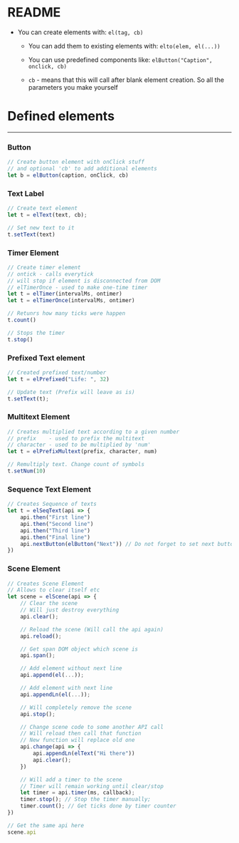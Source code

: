 # README

* You can create elements with: `el(tag, cb)`
	* You can add them to existing elements with: `elto(elem, el(...))`
	* You can use predefined components like: `elButton("Caption", onclick, cb)`

	* `cb` - means that this will call after blank element creation. So all the parameters you make yourself

# Defined elements
---



### Button
```js
// Create button element with onClick stuff
// and optional 'cb' to add additional elements
let b = elButton(caption, onClick, cb)
```



### Text Label
```js
// Create text element
let t = elText(text, cb);

// Set new text to it
t.setText(text)
```



### Timer Element
```js
// Create timer element
// ontick - calls everytick
// will stop if element is disconnected from DOM
// elTimerOnce - used to make one-time timer
let t = elTimer(intervalMs, ontimer)
let t = elTimerOnce(intervalMs, ontimer)

// Retunrs how many ticks were happen
t.count()

// Stops the timer
t.stop()
```




### Prefixed Text element
```js
// Created prefixed text/number
let t = elPrefixed("Life: ", 32)

// Update text (Prefix will leave as is)
t.setText(t);
```




### Multitext Element
```js
// Creates multiplied text according to a given number
// prefix    - used to prefix the multitext
// character - used to be multiplied by 'num'
let t = elPrefixMultext(prefix, character, num)

// Remultiply text. Change count of symbols
t.setNum(10)
```



### Sequence Text Element
```js
// Creates Sequence of texts
let t = elSeqText(api => {
    api.then("First line")
    api.then("Second line")
    api.then("Third line")
    api.then("Final line")
    api.nextButton(elButton("Next")) // Do not forget to set next button
})
```



### Scene Element
```js
// Creates Scene Element
// Allows to clear itself etc
let scene = elScene(api => {
    // Clear the scene
    // Will just destroy everything
    api.clear();

    // Reload the scene (Will call the api again)
    api.reload();

    // Get span DOM object which scene is
    api.span();

    // Add element without next line
    api.append(el(...));

    // Add element with next line
    api.appendLn(el(...));

    // Will completely remove the scene
    api.stop();

    // Change scene code to some another API call
    // Will reload then call that function
    // New function will replace old one
    api.change(api => {
        api.appendLn(elText("Hi there"))
        api.clear();
    })

    // Will add a timer to the scene
    // Timer will remain working until clear/stop
    let timer = api.timer(ms, callback);
    timer.stop(); // Stop the timer manually;
    timer.count(); // Get ticks done by timer counter
})

// Get the same api here
scene.api
```